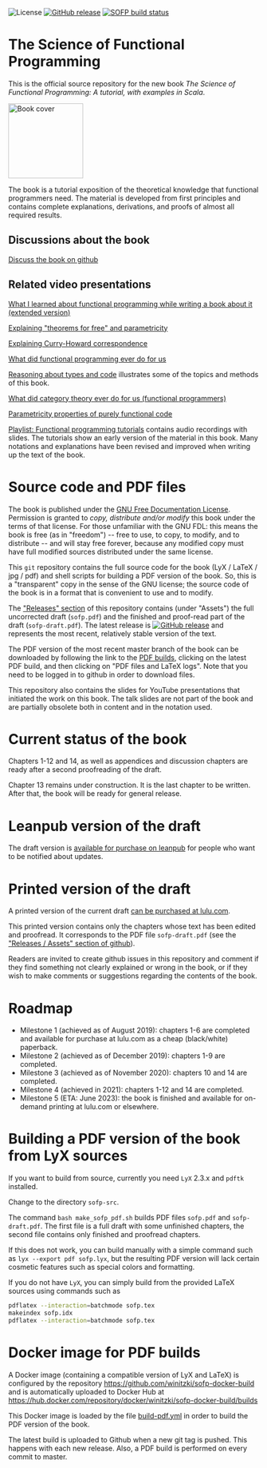 ![License](https://img.shields.io/github/license/winitzki/sofp.svg)
[![GitHub release](https://img.shields.io/github/release/winitzki/sofp.svg?include_prereleases)](https://github.com/winitzki/sofp/releases)
[![SOFP build status](https://github.com/winitzki/sofp/workflows/Build%20PDF/badge.svg)](https://github.com/winitzki/sofp/actions)

# The Science of Functional Programming

This is the official source repository for the new book _The Science of Functional Programming: A tutorial, with examples in Scala_.

<img src="book-draft-cover.png" width="150px" alt="Book cover"/>

The book is a tutorial exposition of the theoretical knowledge that functional programmers need. The material is developed from first principles and contains complete explanations, derivations, and proofs of almost all required results.

## Discussions about the book

[Discuss the book on github](https://github.com/winitzki/sofp/discussions)

## Related video presentations

[What I learned about functional programming while writing a book about it (extended version)](https://youtu.be/T5oB8PZQNvY)

[Explaining "theorems for free" and parametricity](https://youtu.be/nSyG5USX3-c)

[Explaining Curry-Howard correspondence](https://youtu.be/XYs1Xg1JbVY)

[What did functional programming ever do for us](https://youtu.be/glDudJ3fqLk)

[Reasoning about types and code](https://www.youtube.com/watch?v=tgr_dV7_53s) illustrates some of the topics and methods of this book.

[What did category theory ever do for us (functional programmers)](https://www.youtube.com/watch?v=Zau8CxsfxOo)

[Parametricity properties of purely functional code](https://youtu.be/vTWLtBTEmAY)

[Playlist: Functional programming tutorials](https://www.youtube.com/playlist?list=PLcoadSpY7rHXJWbUkjQ3P9MXBbXxLP8kV)
contains audio recordings with slides. The tutorials show an early version of the material in this book.
Many notations and explanations have been revised and improved when writing up the text of the book.

# Source code and PDF files

The book is published under the [GNU Free Documentation License](https://www.gnu.org/licenses/old-licenses/fdl-1.2.en.html).
Permission is granted to _copy, distribute and/or modify_ this book under the terms of that license.
For those unfamiliar with the GNU FDL: this means the book is free (as in "freedom")
-- free to use, to copy, to modify, and to distribute -- and will stay free forever, because any modified copy must have full modified sources distributed under the same license.

This `git` repository
contains the full source code for the book (LyX / LaTeX / jpg / pdf) and shell scripts for building a PDF version of the book.
So, this is a "transparent" copy in the sense of the GNU license; the source code of the book is in a format that is convenient to use and to modify.

The ["Releases" section](https://github.com/winitzki/sofp/releases) of this repository contains (under "Assets") the full uncorrected draft (`sofp.pdf`)
and the finished and proof-read part of the draft (`sofp-draft.pdf`).
The latest release is
[![GitHub release](https://img.shields.io/github/release/winitzki/sofp.svg?include_prereleases)](https://github.com/winitzki/sofp/releases)
and represents the most recent, relatively stable version of the text.

The PDF version of the most recent master branch of the book can be downloaded by following the link to the [PDF builds](https://github.com/winitzki/sofp/actions), clicking on the latest PDF build, and then clicking on "PDF files and LaTeX logs".
Note that you need to be logged in to github in order to download files.

This repository also contains the slides for YouTube presentations that initiated the work on this book.
The talk slides are not part of the book and are partially obsolete both in content and in the notation used.

# Current status of the book

Chapters 1-12 and 14, as well as appendices and discussion chapters are ready after a second proofreading of the draft.

Chapter 13 remains under construction. It is the last chapter to be written. After that, the book will be ready for general release. 

# Leanpub version of the draft

The draft version is [available for purchase on leanpub](https://leanpub.com/sofp) for people who want to be notified about updates.

# Printed version of the draft

A printed version of the current draft [can be purchased at lulu.com](https://www.lulu.com/en/us/shop/sergei-winitzki/the-science-of-functional-programming-draft-version/paperback/product-1y5zzgje.html).

This printed version contains only the chapters whose text has been edited and proofread. It corresponds to the PDF file
`sofp-draft.pdf`  (see the ["Releases / Assets" section of github](https://github.com/winitzki/sofp/releases)).

Readers are invited to create github issues in this repository and comment if they find something not clearly explained or wrong in the book,
or if they wish to make comments or suggestions regarding the contents of the book.


# Roadmap

- Milestone 1 (achieved as of August 2019): chapters 1-6 are completed and available for purchase at lulu.com as a cheap (black/white) paperback.
- Milestone 2 (achieved as of December 2019): chapters 1-9 are completed.
- Milestone 3 (achieved as of November 2020): chapters 10 and 14 are completed.
- Milestone 4 (achieved in 2021): chapters 1-12 and 14 are completed.
- Milestone 5 (ETA: June 2023): the book is finished and available for 
on-demand printing at lulu.com or elsewhere.

# Building a PDF version of the book from LyX sources

If you want to build from source, currently you need `LyX` 2.3.x and `pdftk` installed. 

Change to the directory `sofp-src`.

The command `bash make_sofp_pdf.sh` builds PDF files `sofp.pdf` and `sofp-draft.pdf`.
The first file is a full draft with some unfinished chapters,
the second file contains only finished and proofread chapters.

If this does not work, you can build manually with a simple command such as `lyx --export pdf sofp.lyx`,
but the resulting PDF version will lack certain cosmetic features such as special colors and formatting.

If you do not have `LyX`, you can simply build from the provided LaTeX sources using commands such as

```bash
pdflatex --interaction=batchmode sofp.tex
makeindex sofp.idx
pdflatex --interaction=batchmode sofp.tex
```

# Docker image for PDF builds

A Docker image (containing a compatible version of LyX and LaTeX) is configured by the repository https://github.com/winitzki/sofp-docker-build
and is automatically uploaded to Docker Hub at https://hub.docker.com/repository/docker/winitzki/sofp-docker-build/builds

This Docker image is loaded by the file [build-pdf.yml](.github/workflows/build-pdf.yml#L31) in order to build the PDF version of the book.

The latest build is uploaded to Github when a new git tag is pushed.
This happens with each new release.
Also, a PDF build is performed on every commit to master.
